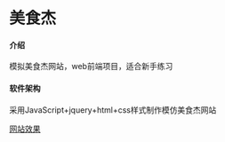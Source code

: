 # 美食杰

#### 介绍
模拟美食杰网站，web前端项目，适合新手练习

#### 软件架构
采用JavaScript+jquery+html+css样式制作模仿美食杰网站

[网站效果](http://http://food.youis.top/)

